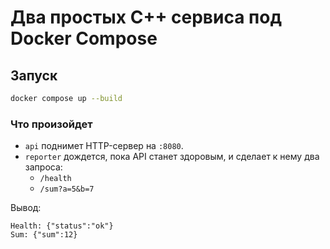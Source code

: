 # Два простых C++ сервиса под Docker Compose

## Запуск
```bash
docker compose up --build
```

### Что произойдет
- `api` поднимет HTTP-сервер на `:8080`.
- `reporter` дождется, пока API станет здоровым, и сделает к нему два запроса:
  - `/health`
  - `/sum?a=5&b=7`

Вывод:
```
Health: {"status":"ok"}
Sum: {"sum":12}
```

